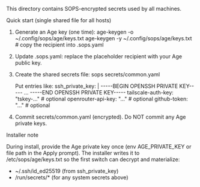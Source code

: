 This directory contains SOPS-encrypted secrets used by all machines.

Quick start (single shared file for all hosts)

1) Generate an Age key (one time):
   age-keygen -o ~/.config/sops/age/keys.txt
   age-keygen -y ~/.config/sops/age/keys.txt  # copy the recipient into .sops.yaml

2) Update .sops.yaml: replace the placeholder recipient with your Age public key.

3) Create the shared secrets file:
   sops secrets/common.yaml

   Put entries like:
   ssh_private_key: |
     -----BEGIN OPENSSH PRIVATE KEY-----
     ...
     -----END OPENSSH PRIVATE KEY-----
   tailscale-auth-key: "tskey-..."   # optional
   openrouter-api-key: "..."         # optional
   github-token: "..."               # optional

4) Commit secrets/common.yaml (encrypted). Do NOT commit any Age private keys.

Installer note

During install, provide the Age private key once (env AGE_PRIVATE_KEY or file path in the Apply prompt).
The installer writes it to /etc/sops/age/keys.txt so the first switch can decrypt and materialize:
- ~/.ssh/id_ed25519 (from ssh_private_key)
- /run/secrets/* (for any system secrets above)
